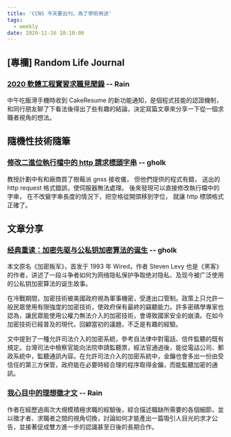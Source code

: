 ```yaml
---
title: 'CCNS 今天要出刊，為了學術用途'
tags:
  - weekly
date: 2020-11-16 10:10:00
---
```


## [專欄] Random Life Journal
### [2020 軟體工程實習求職見聞錄](https://medium.com/random-life-journal/%E4%BA%BA%E5%8A%9B%E8%B3%87%E6%BA%90%E5%B9%B3%E5%8F%B0%E4%B8%8A%E7%9A%84%E6%8A%80%E8%83%BD%E8%AA%8D%E8%AD%89%E6%A9%9F%E5%88%B6-1f0b6c0b4044?source=friends_link&sk=bf14fcb65fbd3184fbab5a5dcbc55991) -- Rain
中午吃飯滑手機時收到 CakeResume 的新功能通知，是個程式技能的認證機制，和同行朋友聊了下看法後得出了些有趣的結論，決定寫篇文章來分享一下從一個求職者視角的想法。

## 隨機性技術隨筆

### [修改二進位執行檔中的 http 請求標頭字串](http://gholk.github.io/linux-binary-patch-http-string.html) -- gholk
教授計劃中有和廠商買了樹莓派 gnss 接收儀， 但他們提供的程式有錯， 送出的 http request 格式錯誤，使伺服器無法處理。 後來發現可以直接修改執行檔中的字串， 在不改變字串長度的情況下，把空格從開頭移到字位， 就讓 http 標頭格式正確了。

## 文章分享

### [经典重读：加密先驱与公私钥加密算法的诞生](https://www.chainnews.com/articles/515943620385.htm) -- gholk
本文原名《加密叛军》，首发于 1993 年 Wired，作者 Steven Levy 也是《黑客》的作者，讲述了一段斗争者如何为网络隐私保护争取绝对隐私、及现今被广泛使用的公私钥加密算法的诞生故事。

在冷戰期間，加密技術被美國政府視為軍事機密，受進出口管制。政策上只允許一般民眾使用有限強度的加密技術，使政府保有最終的竊聽能力。許多密碼學專家也認為，讓民眾能使用公權力無法介入的加密技術，會導致國家安全的崩潰。在如今加密技術已經普及的現代，回顧當初的議題，不乏是有趣的經驗。

文中提到了一種允許司法介入的加密系統，參考自法律中對電話、信件監聽的既有規定。台灣司法中檢察官能向法院申請監聽票，經法官通過後，能從電詁公司、郵政系統中，監聽通訊內容。在允許司法介入的加密系統中，金鑰也會多出一份由受信任的第三方保管，政府能在必要時經合理的程序取得金鑰，而能監聽加密的通訊。

### [我心目中的理想徵才文](https://hulitw.medium.com/my-ideal-job-description-d72ec9cf5d0e) -- Rain
作者在經歷過兩次大規模積極求職的經驗後，綜合描述職缺所需要的各個細節，並以徵才者、求職者之間的視角切換，討論如何才能產出一篇吸引人目光的求才公告，並接著促成雙方進一步的認識甚至日後的長期合作。
